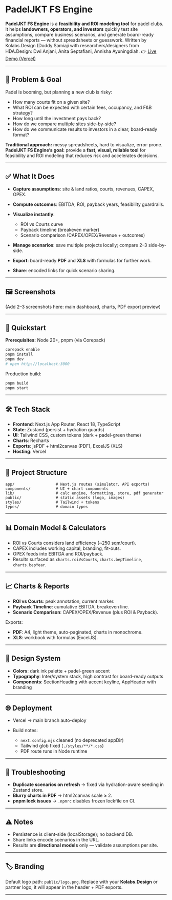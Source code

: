 # PadelJKT FS Engine

**PadelJKT FS Engine** is a **feasibility and ROI modeling tool** for padel clubs.
It helps **landowners, operators, and investors** quickly test site assumptions, compare business scenarios, and generate board-ready financial reports — without spreadsheets or guesswork. Written by Kolabs.Design (Doddy Samiaji with researchers/designers from HDA.Design: Dwi Anjani, Anita Septafiani, Annisha Ayuningdiah.
👉 [Live Demo (Vercel)](https://padeljkt-sept05.vercel.app/simulator/sample)

---

## 🎯 Problem & Goal

Padel is booming, but planning a new club is risky:

* How many courts fit on a given site?
* What ROI can be expected with certain fees, occupancy, and F\&B strategy?
* How long until the investment pays back?
* How do we compare multiple sites side-by-side?
* How do we communicate results to investors in a clear, board-ready format?

**Traditional approach:** messy spreadsheets, hard to visualize, error-prone.
**PadelJKT FS Engine’s goal:** provide a **fast, visual, reliable tool** for feasibility and ROI modeling that reduces risk and accelerates decisions.

---

## ✅ What It Does

* **Capture assumptions**: site & land ratios, courts, revenues, CAPEX, OPEX.
* **Compute outcomes**: EBITDA, ROI, payback years, feasibility guardrails.
* **Visualize instantly**:

  * ROI vs Courts curve
  * Payback timeline (breakeven marker)
  * Scenario comparison (CAPEX/OPEX/Revenue + outcomes)
* **Manage scenarios**: save multiple projects locally; compare 2–3 side-by-side.
* **Export**: board-ready **PDF** and **XLS** with formulas for further work.
* **Share**: encoded links for quick scenario sharing.

---

## 🖼 Screenshots

(Add 2–3 screenshots here: main dashboard, charts, PDF export preview)

---

## 🚀 Quickstart

**Prerequisites:** Node 20+, pnpm (via Corepack)

```bash
corepack enable
pnpm install
pnpm dev
# open http://localhost:3000
```

Production build:

```bash
pnpm build
pnpm start
```

---

## 🛠 Tech Stack

* **Frontend**: Next.js App Router, React 18, TypeScript
* **State**: Zustand (persist + hydration guards)
* **UI**: Tailwind CSS, custom tokens (dark + padel-green theme)
* **Charts**: Recharts
* **Exports**: jsPDF + html2canvas (PDF), ExcelJS (XLS)
* **Hosting**: Vercel

---

## 📂 Project Structure

```
app/                  # Next.js routes (simulator, API exports)
components/           # UI + chart components
lib/                  # calc engine, formatting, store, pdf generator
public/               # static assets (logo, images)
styles/               # Tailwind + tokens
types/                # domain types
```

---

## 📊 Domain Model & Calculators

* ROI vs Courts considers land efficiency (\~250 sqm/court).
* CAPEX includes working capital, branding, fit-outs.
* OPEX feeds into EBITDA and ROI/payback.
* Results surfaced as `charts.roiVsCourts`, `charts.bepTimeline`, `charts.bepYear`.

---

## 📈 Charts & Reports

* **ROI vs Courts**: peak annotation, current marker.
* **Payback Timeline**: cumulative EBITDA, breakeven line.
* **Scenario Comparison**: CAPEX/OPEX/Revenue (plus ROI & Payback).

Exports:

* **PDF**: A4, light theme, auto-paginated, charts in monochrome.
* **XLS**: workbook with formulas (ExcelJS).

---

## 🎨 Design System

* **Colors**: dark ink palette + padel-green accent
* **Typography**: Inter/system stack, high contrast for board-ready outputs
* **Components**: SectionHeading with accent keyline, AppHeader with branding

---

## 🌐 Deployment

* Vercel → main branch auto-deploy
* Build notes:

  * `next.config.mjs` cleaned (no deprecated appDir)
  * Tailwind glob fixed (`./styles/**/*.css`)
  * PDF route runs in Node runtime

---

## 🐛 Troubleshooting

* **Duplicate scenarios on refresh** → fixed via hydration-aware seeding in Zustand store.
* **Blurry charts in PDF** → html2canvas scale ≥ 2.
* **pnpm lock issues** → `.npmrc` disables frozen lockfile on CI.

---

## ⚠️ Notes

* Persistence is client-side (localStorage); no backend DB.
* Share links encode scenarios in the URL.
* Results are **directional models** only — validate assumptions per site.

---

## 🏷 Branding

Default logo path: `public/logo.png`.
Replace with your **Kolabs.Design** or partner logo; it will appear in the header + PDF exports.

---


